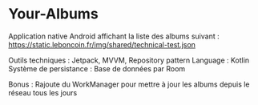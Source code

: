# Your-Albums
Application native Android affichant la liste des albums suivant : https://static.leboncoin.fr/img/shared/technical-test.json

Outils techniques : Jetpack, MVVM, Repository pattern
Language : Kotlin
Système de persistance : Base de données par Room

Bonus : Rajoute du WorkManager pour mettre à jour les albums depuis le réseau tous les jours

